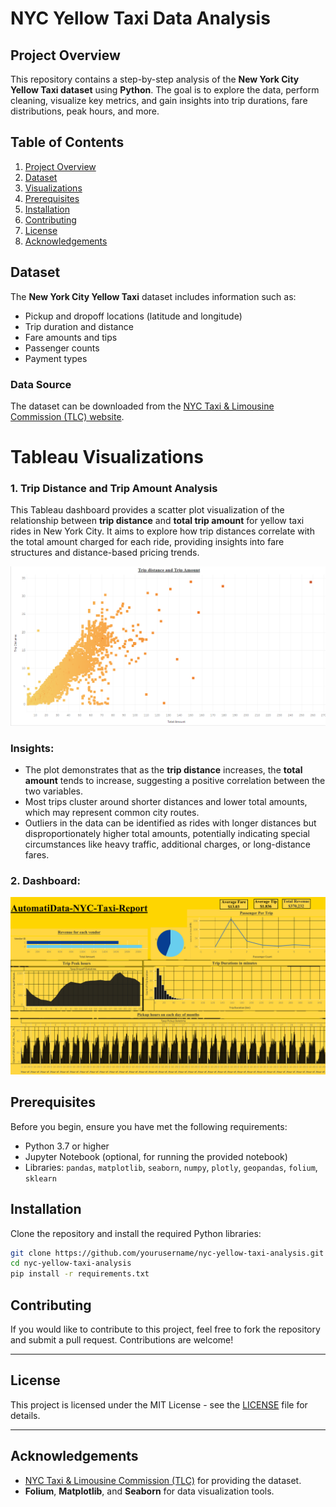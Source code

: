 # NYC Yellow Taxi Data Analysis

## Project Overview

This repository contains a step-by-step analysis of the **New York City Yellow Taxi dataset** using **Python**. The goal is to explore the data, perform cleaning, visualize key metrics, and gain insights into trip durations, fare distributions, peak hours, and more.

## Table of Contents

1. [Project Overview](#project-overview)
2. [Dataset](#dataset)
3. [Visualizations](#visualizations)
4. [Prerequisites](#prerequisites)
5. [Installation](#installation)
6. [Contributing](#contributing)
7. [License](#license)
8. [Acknowledgements](#acknowledgements)

## Dataset

The **New York City Yellow Taxi** dataset includes information such as:

- Pickup and dropoff locations (latitude and longitude)
- Trip duration and distance
- Fare amounts and tips
- Passenger counts
- Payment types

### Data Source

The dataset can be downloaded from the [NYC Taxi &amp; Limousine Commission (TLC) website](https://www.nyc.gov/site/tlc/about/tlc-trip-record-data.page).

# Tableau Visualizations

### 1. Trip Distance and Trip Amount Analysis

This Tableau dashboard provides a scatter plot visualization of the relationship between **trip distance** and **total trip amount** for yellow taxi rides in New York City. It aims to explore how trip distances correlate with the total amount charged for each ride, providing insights into fare structures and distance-based pricing trends.

![Description of Image](./Viz/image.png)

### Insights:

* The plot demonstrates that as the **trip distance** increases, the **total amount** tends to increase, suggesting a positive correlation between the two variables.
* Most trips cluster around shorter distances and lower total amounts, which may represent common city routes.
* Outliers in the data can be identified as rides with longer distances but disproportionately higher total amounts, potentially indicating special circumstances like heavy traffic, additional charges, or long-distance fares.

### 2. Dashboard:

![Description of I image](./Viz/Dashboard.png)

## Prerequisites

Before you begin, ensure you have met the following requirements:

- Python 3.7 or higher
- Jupyter Notebook (optional, for running the provided notebook)
- Libraries: `pandas`, `matplotlib`, `seaborn`, `numpy`, `plotly`, `geopandas`, `folium`, `sklearn`

## Installation

Clone the repository and install the required Python libraries:

```bash
git clone https://github.com/yourusername/nyc-yellow-taxi-analysis.git
cd nyc-yellow-taxi-analysis
pip install -r requirements.txt
```

## Contributing

If you would like to contribute to this project, feel free to fork the repository and submit a pull request. Contributions are welcome!

---

## License

This project is licensed under the MIT License - see the [LICENSE](LICENSE) file for details.

---

## Acknowledgements

- [NYC Taxi &amp; Limousine Commission (TLC)](https://www.nyc.gov/site/tlc/about/tlc-trip-record-data.page) for providing the dataset.
- **Folium**, **Matplotlib**, and **Seaborn** for data visualization tools.
